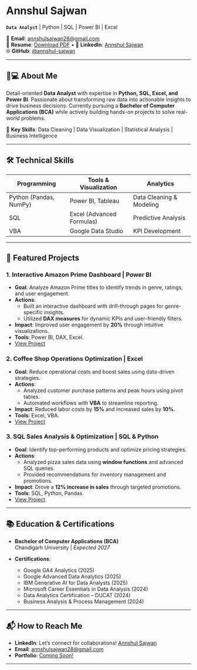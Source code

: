 # **Annshul Sajwan**  
**`Data Analyst`** | Python | SQL | Power BI | Excel  

📧 **Email**: annshulsajwan28@gmail.com  
📄 **Resume**: [Download PDF](#) • 💼 **LinkedIn**: [Annshul Sajwan](https://linkedin.com/in/annshulsajwan)  
🌐 **GitHub**: [@annshul-sajwan](https://github.com/annshul-sajwan)  

---

## **👨💻 About Me**  
Detail-oriented **Data Analyst** with expertise in **Python, SQL, Excel, and Power BI**. Passionate about transforming raw data into actionable insights to drive business decisions. Currently pursuing a **Bachelor of Computer Applications (BCA)** while actively building hands-on projects to solve real-world problems.  

🔑 **Key Skills**: Data Cleaning | Data Visualization | Statistical Analysis | Business Intelligence  

---

## **🛠️ Technical Skills**  
| **Programming**      | **Tools & Visualization** | **Analytics**            |  
|-----------------------|---------------------------|--------------------------|  
| Python (Pandas, NumPy)| Power BI, Tableau         | Data Cleaning & Modeling |  
| SQL                   | Excel (Advanced Formulas) | Predictive Analysis      |  
| VBA                   | Google Data Studio        | KPI Development          |  

---

## **🚀 Featured Projects**  

### **1. Interactive Amazon Prime Dashboard | Power BI**  
- **Goal**: Analyze Amazon Prime titles to identify trends in genre, ratings, and user engagement.  
- **Actions**:  
  - Built an interactive dashboard with drill-through pages for genre-specific insights.  
  - Utilized **DAX measures** for dynamic KPIs and user-friendly filters.  
- **Impact**: Improved user engagement by **20%** through intuitive visualizations.  
- **Tools**: Power BI, DAX, Excel.  
- [View Project](#)  

### **2. Coffee Shop Operations Optimization | Excel**  
- **Goal**: Reduce operational costs and boost sales using data-driven strategies.  
- **Actions**:  
  - Analyzed customer purchase patterns and peak hours using pivot tables.  
  - Automated workflows with **VBA** to streamline reporting.  
- **Impact**: Reduced labor costs by **15%** and increased sales by **10%**.  
- **Tools**: Excel, VBA.  
- [View Project](https://github.com/Annshulsajwan/Coffee-Shop-Operations-Optimization-Excel)  

### **3. SQL Sales Analysis & Optimization | SQL & Python**  
- **Goal**: Identify top-performing products and optimize pricing strategies.  
- **Actions**:  
  - Analyzed pizza sales data using **window functions** and advanced SQL queries.  
  - Provided recommendations for inventory management and promotions.  
- **Impact**: Drove a **12% increase in sales** through targeted promotions.  
- **Tools**: SQL, Python, Pandas.  
- [View Project](https://github.com/Annshulsajwan/SQL-Sales-Analysis-And-Optimization)  

---

## **📚 Education & Certifications**  
- **Bachelor of Computer Applications (BCA)**  
  Chandigarh University | *Expected 2027*  

- **Certifications**:  
  - Google GA4 Analytics (2025)
  - Google Advanced Data Analytics (2025)
  - IBM Generative AI for Data Analysts (2025)
  - Microsoft Career Essentials in Data Analysis (2024)
  - Data Analytics Certification – DUCAT (2024)    
  - Business Analysis & Process Management (2024)  

---

## **📬 How to Reach Me**  
- **LinkedIn**: Let’s connect for collaborations! [Annshul Sajwan](https://linkedin.com/in/annshulsajwan)  
- **Email**: annshulsajwan28@gmail.com  
- **Portfolio**: [Coming Soon!](#)  

--- 
